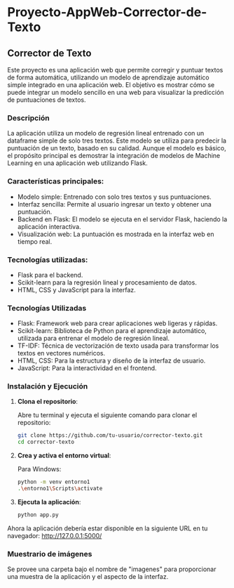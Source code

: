 # Proyecto-AppWeb-Corrector-de-Texto

## Corrector de Texto

Este proyecto es una aplicación web que permite corregir y puntuar textos de forma automática, utilizando un modelo de aprendizaje automático simple integrado en una aplicación web. El objetivo es mostrar cómo se puede integrar un modelo sencillo en una web para visualizar la predicción de puntuaciones de textos.

### Descripción

La aplicación utiliza un modelo de regresión lineal entrenado con un dataframe simple de solo tres textos. Este modelo se utiliza para predecir la puntuación de un texto, basado en su calidad. Aunque el modelo es básico, el propósito principal es demostrar la integración de modelos de Machine Learning en una aplicación web utilizando Flask.

### Características principales:

- Modelo simple: Entrenado con solo tres textos y sus puntuaciones.
- Interfaz sencilla: Permite al usuario ingresar un texto y obtener una puntuación.
- Backend en Flask: El modelo se ejecuta en el servidor Flask, haciendo la aplicación interactiva.
- Visualización web: La puntuación es mostrada en la interfaz web en tiempo real.

### Tecnologías utilizadas:

- Flask para el backend.
- Scikit-learn para la regresión lineal y procesamiento de datos.
- HTML, CSS y JavaScript para la interfaz.

### Tecnologías Utilizadas

- Flask: Framework web para crear aplicaciones web ligeras y rápidas.
- Scikit-learn: Biblioteca de Python para el aprendizaje automático, utilizada para entrenar el modelo de regresión lineal.
- TF-IDF: Técnica de vectorización de texto usada para transformar los textos en vectores numéricos.
- HTML, CSS: Para la estructura y diseño de la interfaz de usuario.
- JavaScript: Para la interactividad en el frontend.

### Instalación y Ejecución

1. **Clona el repositorio**:

   Abre tu terminal y ejecuta el siguiente comando para clonar el repositorio:

   ```bash
   git clone https://github.com/tu-usuario/corrector-texto.git
   cd corrector-texto
   
2. **Crea y activa el entorno virtual**:

   Para Windows:

   ```bash
   python -m venv entorno1
   .\entorno1\Scripts\activate

3. **Ejecuta la aplicación**:

   ```bash
   python app.py

  Ahora la aplicación debería estar disponible en la siguiente URL en tu navegador: http://127.0.0.1:5000/

### Muestrario de imágenes

Se provee una carpeta bajo el nombre de "imagenes" para proporcionar una muestra de la aplicación y el aspecto de la interfaz.
